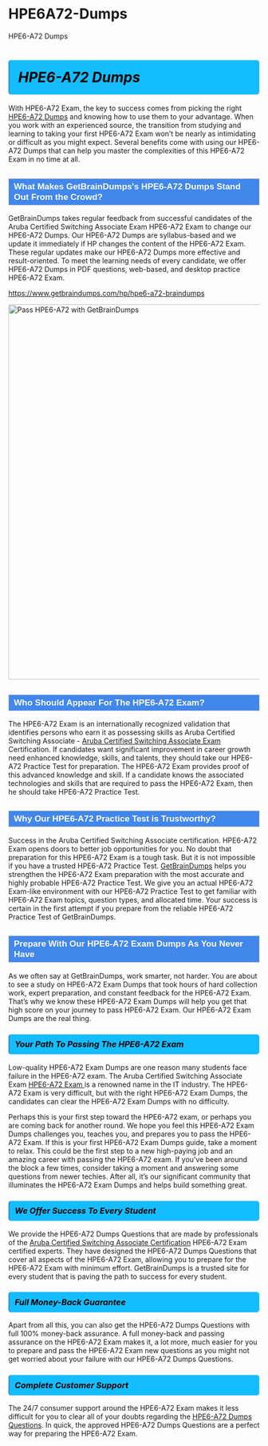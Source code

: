 # HPE6A72-Dumps
HPE6-A72 Dumps
<h1><strong><span style="display: block; color: #000000; background: #14BDFF; border: 0.5px solid #AED6F1; border-left: 3px solid #3498DB; padding: .6em; border-radius: 6px;">                     <em>HPE6-A72 <span class="exam_variation">Dumps</span> </em>                </span></strong>            </h1>                        <p>With HPE6-A72 Exam, the key to success comes from picking the right <a href="https://www.getbraindumps.com/hp/hpe6-a72-braindumps">HPE6-A72 <span class="exam_variation">Dumps</span></a> and             knowing how to use them to your advantage.             When you work with an experienced source, the transition from studying and learning to taking your first HPE6-A72 Exam             won’t be nearly as intimidating or difficult as you might expect. Several benefits come with using our HPE6-A72 <span class="exam_variation">Dumps</span> that can             help you master the complexities of this HPE6-A72 Exam in no time at all.</p>                        <h2 style="background: #4287ec; border: 1px solid #cccccc; padding: 5px 10px;">                <span style="color: #ffffff;">                    <span style="font-size: 11pt;">                        <span style="line-height: normal;">                            <span style="font-family: Calibri,sans-serif;">                                <strong>                                    <span style="font-size: 13.0pt;">What Makes GetBrainDumps's HPE6-A72 <span class="exam_variation">Dumps</span> Stand Out From the Crowd?</span>                                </strong>                            </span>                        </span>                    </span>                </span>            </h2>                        <p>GetBrainDumps takes regular feedback from successful candidates of the Aruba Certified Switching Associate Exam HPE6-A72 Exam to change             our HPE6-A72 <span class="exam_variation">Dumps</span>. Our HPE6-A72 <span class="exam_variation">Dumps</span> are syllabus-based and we update it immediately if HP changes             the content of the HPE6-A72 Exam.             These regular updates make our HPE6-A72 <span class="exam_variation">Dumps</span> more effective and result-oriented. To meet the learning needs of every candidate,             we offer HPE6-A72 <span class="exam_variation">Dumps</span> in PDF questions, web-based, and desktop practice HPE6-A72 Exam.</p>                                    <p><a href="https://www.getbraindumps.com/hp/hpe6-a72-braindumps">https://www.getbraindumps.com/hp/hpe6-a72-braindumps</a></p>                        <p><a href="https://www.getbraindumps.com/"><img src="https://www.getbraindumps.com/images/get-updated-exam-questions-with-discount-getbraindumps.jpg" class="postImage" alt="Pass HPE6-A72 with GetBrainDumps" width="750"></a></p>                                        <h2 style="background: #4287ec; border: 1px solid #cccccc; padding: 5px 10px;">                <span style="color: #ffffff;">                    <span style="font-size: 11pt;">                        <span style="line-height: normal;">                            <span style="font-family: Calibri,sans-serif;">                                <strong>                                    <span style="font-size: 13.0pt;">Who Should Appear For The HPE6-A72 Exam?</span>                                </strong>                            </span>                        </span>                    </span>                </span>            </h2>                        <p>The HPE6-A72 Exam is an internationally recognized validation that identifies persons who earn it as possessing skills as             Aruba Certified Switching Associate - <a href="https://www.getbraindumps.com/hp/hpe6-a72-braindumps">Aruba Certified Switching Associate Exam</a> Certification. If candidates want significant improvement in             career growth need enhanced knowledge, skills, and talents, they should take our HPE6-A72 <span class="exam_variation2">Practice Test</span> for preparation.             The HPE6-A72 Exam provides proof of this advanced knowledge and skill. If a candidate knows the associated technologies and skills             that are required to pass the HPE6-A72 Exam, then he should take HPE6-A72 <span class="exam_variation2">Practice Test</span>.</p>                        <h2 style="background: #4287ec; border: 1px solid #cccccc; padding: 5px 10px;">                <span style="color: #ffffff;">                    <span style="font-size: 11pt;">                        <span style="line-height: normal;">                            <span style="font-family: Calibri,sans-serif;">                                <strong>                                    <span style="font-size: 13.0pt;">Why Our HPE6-A72 <span class="exam_variation2">Practice Test</span> is Trustworthy?</span>                                </strong>                            </span>                        </span>                    </span>                </span>            </h2>                        <p>Success in the Aruba Certified Switching Associate certification. HPE6-A72 Exam opens doors to better job opportunities for you.             No doubt that preparation for this HPE6-A72 Exam is a tough task. But it is not impossible if you have a trusted HPE6-A72 <span class="exam_variation2">Practice Test</span>.             <a href="https://www.getbraindumps.com/">GetBrainDumps</a> helps you strengthen the HPE6-A72 Exam preparation with the most accurate and highly probable HPE6-A72 <span class="exam_variation2">Practice Test</span>. We give you an             actual HPE6-A72 Exam-like environment with our HPE6-A72 <span class="exam_variation2">Practice Test</span> to get familiar with HPE6-A72 Exam topics, question types, and allocated time.             Your success is certain in the first attempt if you prepare from the reliable HPE6-A72 <span class="exam_variation2">Practice Test</span> of GetBrainDumps.</p>                        <h2 style="background: #4287ec; border: 1px solid #cccccc; padding: 5px 10px;">                <span style="color: #ffffff;">                    <span style="font-size: 11pt;">                        <span style="line-height: normal;">                            <span style="font-family: Calibri,sans-serif;">                                <strong>                                    <span style="font-size: 13.0pt;">Prepare With Our HPE6-A72 <span class="exam_variation3">Exam Dumps</span> As You Never Have</span>                                </strong>                            </span>                        </span>                    </span>                </span>            </h2>                        <p>As we often say at GetBrainDumps, work smarter, not harder. You are about to see a study on HPE6-A72 <span class="exam_variation3">Exam Dumps</span> that took hours of hard collection work,             expert preparation, and constant feedback for the HPE6-A72 Exam. That’s why we know these HPE6-A72 <span class="exam_variation3">Exam Dumps</span> will help you get that high score on your             journey to pass HPE6-A72 Exam. Our HPE6-A72 <span class="exam_variation3">Exam Dumps</span> are the real thing.</p>                        <h3>                <strong>                    <span style="display: block; color: #000000; background: #14BDFF; border: 0.5px solid #AED6F1; border-left: 3px solid #3498DB; padding: .6em; border-radius: 6px;">                        <em>Your Path To Passing The HPE6-A72 Exam</em>                    </span>                </strong>            </h3>                        <p>Low-quality HPE6-A72 <span class="exam_variation3">Exam Dumps</span> are one reason many students face failure in the HPE6-A72 exam. The Aruba Certified Switching Associate Exam <a href="https://www.getbraindumps.com/hp-braindumps.html">HPE6-A72 Exam </a>             is a renowned name in the IT industry. The HPE6-A72 Exam is very difficult, but with the right HPE6-A72 <span class="exam_variation3">Exam Dumps</span>, the candidates can clear the             HPE6-A72 <span class="exam_variation3">Exam Dumps</span> with no difficulty.</p>                        <p>Perhaps this is your first step toward the HPE6-A72 exam, or perhaps you are coming back for another round. We hope you feel this             HPE6-A72 <span class="exam_variation3">Exam Dumps</span> challenges you,             teaches you, and prepares you to pass the HPE6-A72 Exam. If this is your first HPE6-A72 <span class="exam_variation3">Exam Dumps</span> guide, take a moment to relax. This could be the first step to             a new high-paying job and an amazing career with passing the HPE6-A72 exam. If you’ve been around the block a few times, consider taking a moment and             answering some questions from newer techies. After all, it’s our significant community that illuminates the HPE6-A72 <span class="exam_variation3">Exam Dumps</span> and helps build something great.</p>                        <h3>                <strong>                    <span style="display: block; color: #000000; background: #14BDFF; border: 0.5px solid #AED6F1; border-left: 3px solid #3498DB; padding: .6em; border-radius: 6px;">                        <em>We Offer Success To Every Student</em>                    </span>                </strong>            </h3>                        <p>We provide the HPE6-A72 <span class="exam_variation4">Dumps Questions</span> that are made by professionals of the <a href="https://www.getbraindumps.com/hp/acsa-v1-braindumps.html">Aruba Certified Switching Associate Certification</a> HPE6-A72 Exam certified experts.             They have designed the HPE6-A72 <span class="exam_variation4">Dumps Questions</span> that cover all aspects of the HPE6-A72 Exam, allowing you to prepare for the            HPE6-A72 Exam with minimum effort.             GetBrainDumps is a trusted site for every student that is paving the path to success for every student.</p>                        <h3>                <strong>                    <span style="display: block; color: #000000; background: #14BDFF; border: 0.5px solid #AED6F1; border-left: 3px solid #3498DB; padding: .6em; border-radius: 6px;">                        <em>Full Money-Back Guarantee</em>                    </span>                </strong>            </h3>                        <p>Apart from all this, you can also get the HPE6-A72 <span class="exam_variation4">Dumps Questions</span> with full 100% money-back assurance. A full money-back and passing assurance on             the HPE6-A72 Exam makes it,             a lot more, much easier for you to prepare and pass the HPE6-A72 Exam new questions as you might             not get worried about your failure with our HPE6-A72 <span class="exam_variation4">Dumps Questions</span>.</p>                                    <h3>                <strong>                    <span style="display: block; color: #000000; background: #14BDFF; border: 0.5px solid #AED6F1; border-left: 3px solid #3498DB; padding: .6em; border-radius: 6px;">                        <em>Complete Customer Support</em>                    </span>                </strong>            </h3>                        <p>The 24/7 consumer support around the HPE6-A72 Exam makes it less difficult for you to clear all of your doubts regarding the <a href="https://www.getbraindumps.com/hp/hpe6-a72-braindumps">HPE6-A72 <span class="exam_variation4">Dumps Questions</span></a>. In quick,             the approved HPE6-A72 <span class="exam_variation4">Dumps Questions</span> are a perfect way for preparing the HPE6-A72 Exam.</p>                    
